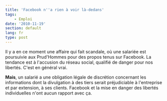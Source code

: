 ```yaml
---
title: 'Facebook n''a rien à voir là-dedans'
tags:
    - Emploi
date: '2010-11-19'
section: default
lang: fr
type: post
---
```


Il y a en ce moment une affaire qui fait scandale, où une salariée est poursuivie aux Prud'Hommes pour des propos tenus sur Facebook. La tendance est à l'accusion du réseau social, qualifié de danger pour nos libertés. C'est en général vrai.

**Mais**, un salarié a une obligation légale de discrétion concernant les informations dont la divulgation à des tiers serait préjudiciable à l'entreprise et par extension, à ses clients. Facebook et la mise en danger des libertés individuelles n'ont aucun rapport avec ça.
